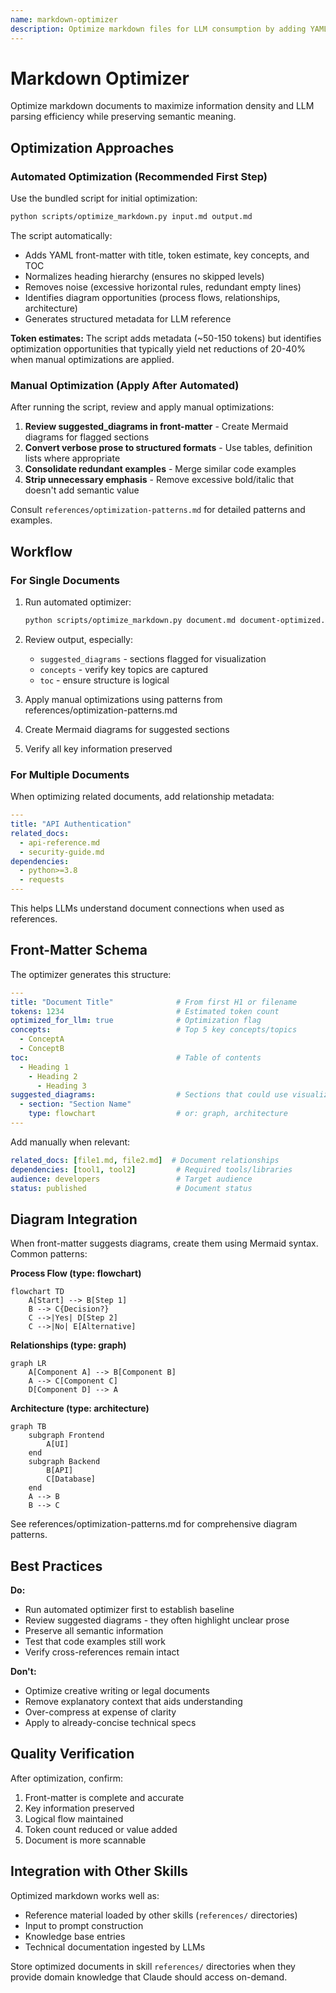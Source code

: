 ```yaml
---
name: markdown-optimizer
description: Optimize markdown files for LLM consumption by adding YAML front-matter with metadata and TOC, normalizing heading hierarchy, removing noise and redundancy, converting verbose prose to structured formats, and identifying opportunities for Mermaid diagrams. Use when preparing technical documentation, notes, research, or knowledge base content for use as LLM reference material or in prompts.
---
```


# Markdown Optimizer

Optimize markdown documents to maximize information density and LLM parsing efficiency while preserving semantic meaning.

## Optimization Approaches

### Automated Optimization (Recommended First Step)

Use the bundled script for initial optimization:

```bash
python scripts/optimize_markdown.py input.md output.md
```

The script automatically:
- Adds YAML front-matter with title, token estimate, key concepts, and TOC
- Normalizes heading hierarchy (ensures no skipped levels)
- Removes noise (excessive horizontal rules, redundant empty lines)
- Identifies diagram opportunities (process flows, relationships, architecture)
- Generates structured metadata for LLM reference

**Token estimates:** The script adds metadata (~50-150 tokens) but identifies optimization opportunities that typically yield net reductions of 20-40% when manual optimizations are applied.

### Manual Optimization (Apply After Automated)

After running the script, review and apply manual optimizations:

1. **Review suggested_diagrams in front-matter** - Create Mermaid diagrams for flagged sections
2. **Convert verbose prose to structured formats** - Use tables, definition lists where appropriate
3. **Consolidate redundant examples** - Merge similar code examples
4. **Strip unnecessary emphasis** - Remove excessive bold/italic that doesn't add semantic value

Consult `references/optimization-patterns.md` for detailed patterns and examples.

## Workflow

### For Single Documents

1. Run automated optimizer:
   ```bash
   python scripts/optimize_markdown.py document.md document-optimized.md
   ```

2. Review output, especially:
   - `suggested_diagrams` - sections flagged for visualization
   - `concepts` - verify key topics are captured
   - `toc` - ensure structure is logical

3. Apply manual optimizations using patterns from references/optimization-patterns.md

4. Create Mermaid diagrams for suggested sections

5. Verify all key information preserved

### For Multiple Documents

When optimizing related documents, add relationship metadata:

```yaml
---
title: "API Authentication"
related_docs:
  - api-reference.md
  - security-guide.md
dependencies:
  - python>=3.8
  - requests
---
```

This helps LLMs understand document connections when used as references.

## Front-Matter Schema

The optimizer generates this structure:

```yaml
---
title: "Document Title"              # From first H1 or filename
tokens: 1234                         # Estimated token count
optimized_for_llm: true              # Optimization flag
concepts:                            # Top 5 key concepts/topics
  - ConceptA
  - ConceptB
toc:                                 # Table of contents
  - Heading 1
    - Heading 2
      - Heading 3
suggested_diagrams:                  # Sections that could use visualization
  - section: "Section Name"
    type: flowchart                  # or: graph, architecture
---
```

Add manually when relevant:
```yaml
related_docs: [file1.md, file2.md]  # Document relationships
dependencies: [tool1, tool2]         # Required tools/libraries
audience: developers                 # Target audience
status: published                    # Document status
```

## Diagram Integration

When front-matter suggests diagrams, create them using Mermaid syntax. Common patterns:

**Process Flow (type: flowchart)**
```mermaid
flowchart TD
    A[Start] --> B[Step 1]
    B --> C{Decision?}
    C -->|Yes| D[Step 2]
    C -->|No| E[Alternative]
```

**Relationships (type: graph)**
```mermaid
graph LR
    A[Component A] --> B[Component B]
    A --> C[Component C]
    D[Component D] --> A
```

**Architecture (type: architecture)**
```mermaid
graph TB
    subgraph Frontend
        A[UI]
    end
    subgraph Backend
        B[API]
        C[Database]
    end
    A --> B
    B --> C
```

See references/optimization-patterns.md for comprehensive diagram patterns.

## Best Practices

**Do:**
- Run automated optimizer first to establish baseline
- Review suggested diagrams - they often highlight unclear prose
- Preserve all semantic information
- Test that code examples still work
- Verify cross-references remain intact

**Don't:**
- Optimize creative writing or legal documents
- Remove explanatory context that aids understanding
- Over-compress at expense of clarity
- Apply to already-concise technical specs

## Quality Verification

After optimization, confirm:
1. Front-matter is complete and accurate
2. Key information preserved
3. Logical flow maintained  
4. Token count reduced or value added
5. Document is more scannable

## Integration with Other Skills

Optimized markdown works well as:
- Reference material loaded by other skills (`references/` directories)
- Input to prompt construction
- Knowledge base entries
- Technical documentation ingested by LLMs

Store optimized documents in skill `references/` directories when they provide domain knowledge that Claude should access on-demand.
